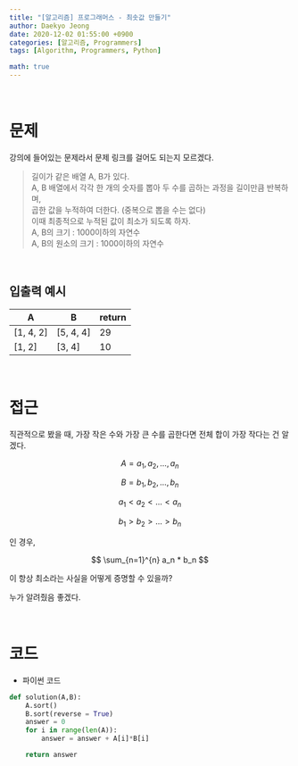 ```yaml
---
title: "[알고리즘] 프로그래머스 - 최솟값 만들기"
author: Daekyo Jeong
date: 2020-12-02 01:55:00 +0900
categories: [알고리즘, Programmers]
tags: [Algorithm, Programmers, Python]

math: true
---
```



<br/>

# **문제**

강의에 들어있는 문제라서 문제 링크를 걸어도 되는지 모르겠다.

> 길이가 같은 배열 A, B가 있다.   
> A, B 배열에서 각각 한 개의 숫자를 뽑아 두 수를 곱하는 과정을 길이만큼 반복하며,   
> 곱한 값을 누적하여 더한다. (중복으로 뽑을 수는 없다)   
> 이때 최종적으로 누적된 값이 최소가 되도록 하자.   
> A, B의 크기 : 1000이하의 자연수           
> A, B의 원소의 크기 : 1000이하의 자연수      


<br/>

## **입출력 예시**



| A    | B   | return |
|----------|--------|---------|
| [1, 4, 2]  | [5, 4, 4]  | 29 |
| [1, 2]  | [3, 4] | 10  |



<br/>

# **접근**

직관적으로 봤을 때, 가장 작은 수와 가장 큰 수를 곱한다면 전체 합이 가장 작다는 건 알겠다.   

$$
A = {a_1, a_2, ..., a_n}
$$

$$
B = {b_1, b_2, ..., b_n}
$$

$$
a_1 < a_2 < ... < a_n
$$

$$
b_1 > b_2 > ... > b_n
$$    

인 경우,   

$$
\sum_{n=1}^{n} a_n * b_n
$$   

이 항상 최소라는 사실을 어떻게 증명할 수 있을까?   

누가 알려줬음 좋겠다.   




<br/>

# **코드**

- 파이썬 코드   

```py
def solution(A,B):
    A.sort()
    B.sort(reverse = True)
    answer = 0
    for i in range(len(A)):
        answer = answer + A[i]*B[i]

    return answer
```

<br/>
